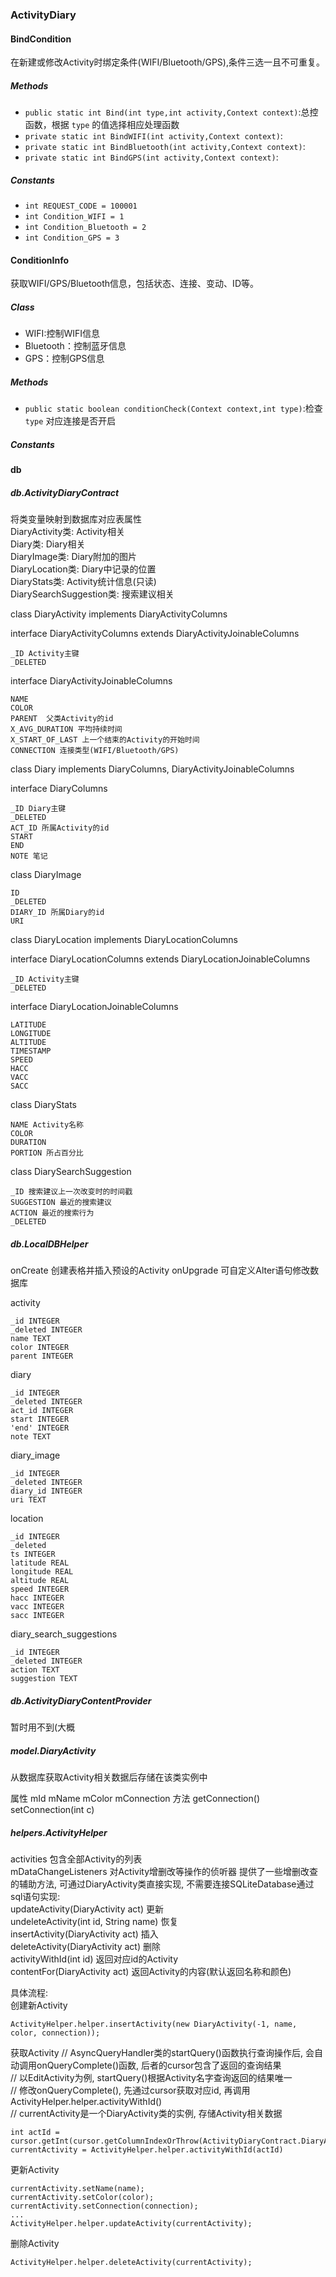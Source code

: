 ### ActivityDiary
#### BindCondition
在新建或修改Activity时绑定条件(WIFI/Bluetooth/GPS),条件三选一且不可重复。
##### Methods 
* `public static int Bind(int type,int activity,Context context)`:总控函数，根据 `type` 的值选择相应处理函数
* `private static int BindWIFI(int activity,Context context)`:
* `private static int BindBluetooth(int activity,Context context)`:
* `private static int BindGPS(int activity,Context context)`:
##### Constants
* `int REQUEST_CODE = 100001`
* `int Condition_WIFI = 1`
* `int Condition_Bluetooth = 2`
* `int Condition_GPS = 3`
#### ConditionInfo
获取WIFI/GPS/Bluetooth信息，包括状态、连接、变动、ID等。
##### Class
* WIFI:控制WIFI信息 
* Bluetooth：控制蓝牙信息
* GPS：控制GPS信息
##### Methods
* `public static boolean conditionCheck(Context context,int type)`:检查 `type` 对应连接是否开启
##### Constants

#### db
##### db.ActivityDiaryContract
将类变量映射到数据库对应表属性  
DiaryActivity类: Activity相关  
Diary类: Diary相关  
DiaryImage类: Diary附加的图片  
DiaryLocation类: Diary中记录的位置  
DiaryStats类: Activity统计信息(只读)  
DiarySearchSuggestion类: 搜索建议相关


class DiaryActivity implements DiaryActivityColumns

interface DiaryActivityColumns extends DiaryActivityJoinableColumns

    _ID Activity主键  
    _DELETED

interface DiaryActivityJoinableColumns

    NAME
    COLOR
    PARENT  父类Activity的id
    X_AVG_DURATION 平均持续时间
    X_START_OF_LAST 上一个结束的Activity的开始时间
    CONNECTION 连接类型(WIFI/Bluetooth/GPS)

class Diary implements DiaryColumns, DiaryActivityJoinableColumns

interface DiaryColumns

    _ID Diary主键
    _DELETED
    ACT_ID 所属Activity的id
    START
    END
    NOTE 笔记

class DiaryImage

    ID
    _DELETED
    DIARY_ID 所属Diary的id
    URI

class DiaryLocation implements DiaryLocationColumns

interface DiaryLocationColumns extends DiaryLocationJoinableColumns

    _ID Activity主键  
    _DELETED

interface DiaryLocationJoinableColumns

    LATITUDE
    LONGITUDE
    ALTITUDE
    TIMESTAMP
    SPEED
    HACC
    VACC
    SACC

class DiaryStats

    NAME Activity名称
    COLOR
    DURATION
    PORTION 所占百分比

class DiarySearchSuggestion

    _ID 搜索建议上一次改变时的时间戳
    SUGGESTION 最近的搜索建议
    ACTION 最近的搜索行为
    _DELETED
##### db.LocalDBHelper
onCreate 创建表格并插入预设的Activity
onUpgrade 可自定义Alter语句修改数据库

activity

    _id INTEGER  
    _deleted INTEGER 
    name TEXT
    color INTEGER
    parent INTEGER  

diary

    _id INTEGER  
    _deleted INTEGER 
    act_id INTEGER   
    start INTEGER 
    'end' INTEGER
    note TEXT

diary_image

    _id INTEGER  
    _deleted INTEGER  
    diary_id INTEGER
    uri TEXT

location

    _id INTEGER  
    _deleted
    ts INTEGER
    latitude REAL
    longitude REAL
    altitude REAL
    speed INTEGER
    hacc INTEGER 
    vacc INTEGER
    sacc INTEGER 

diary_search_suggestions

    _id INTEGER
    _deleted INTEGER
    action TEXT
    suggestion TEXT
##### db.ActivityDiaryContentProvider
暂时用不到(大概
##### model.DiaryActivity
从数据库获取Activity相关数据后存储在该类实例中

属性
mId
mName
mColor
mConnection
方法
getConnection()
setConnection(int c)
##### helpers.ActivityHelper
activities 包含全部Activity的列表  
mDataChangeListeners 对Activity增删改等操作的侦听器
提供了一些增删改查的辅助方法, 可通过DiaryActivity类直接实现, 不需要连接SQLiteDatabase通过sql语句实现:  
updateActivity(DiaryActivity act) 更新  
undeleteActivity(int id, String name) 恢复  
insertActivity(DiaryActivity act) 插入  
deleteActivity(DiaryActivity act) 删除  
activityWithId(int id) 返回对应id的Activity  
contentFor(DiaryActivity act) 返回Activity的内容(默认返回名称和颜色)


具体流程:  
创建新Activity
```
ActivityHelper.helper.insertActivity(new DiaryActivity(-1, name, color, connection));
```
获取Activity
// AsyncQueryHandler类的startQuery()函数执行查询操作后, 会自动调用onQueryComplete()函数, 后者的cursor包含了返回的查询结果  
// 以EditActivity为例, startQuery()根据Activity名字查询返回的结果唯一  
// 修改onQueryComplete(), 先通过cursor获取对应id, 再调用ActivityHelper.helper.activityWithId()  
// currentActivity是一个DiaryActivity类的实例, 存储Activity相关数据  
```
int actId = cursor.getInt(cursor.getColumnIndexOrThrow(ActivityDiaryContract.DiaryActivity._ID));  
currentActivity = ActivityHelper.helper.activityWithId(actId)
```
更新Activity
```
currentActivity.setName(name);  
currentActivity.setColor(color);  
currentActivity.setConnection(connection);
...  
ActivityHelper.helper.updateActivity(currentActivity);
```
删除Activity
```
ActivityHelper.helper.deleteActivity(currentActivity);
```


